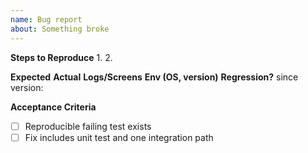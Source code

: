 ```yaml
---
name: Bug report
about: Something broke
---
```


**Steps to Reproduce**
1.
2.

**Expected**
**Actual**
**Logs/Screens**
**Env (OS, version)**
**Regression?** since version:

**Acceptance Criteria**
- [ ] Reproducible failing test exists
- [ ] Fix includes unit test and one integration path
